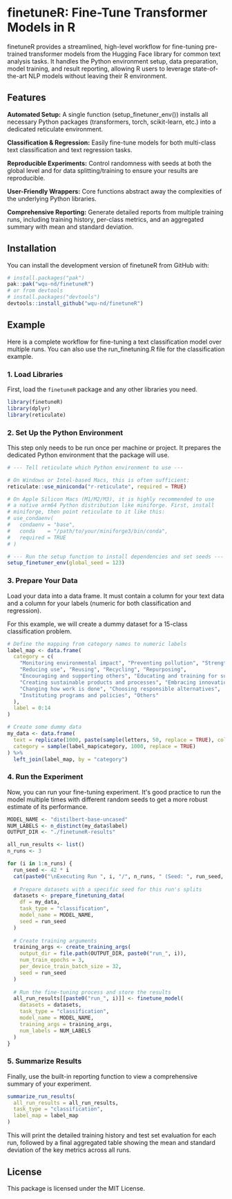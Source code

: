 # finetuneR: Fine-Tune Transformer Models in R

finetuneR provides a streamlined, high-level workflow for fine-tuning pre-trained transformer models from the Hugging Face library for common text analysis tasks. It handles the Python environment setup, data preparation, model training, and result reporting, allowing R users to leverage state-of-the-art NLP models without leaving their R environment.

## Features

**Automated Setup:** A single function (setup_finetuner_env()) installs all necessary Python packages (transformers, torch, scikit-learn, etc.) into a dedicated reticulate environment.

**Classification & Regression:** Easily fine-tune models for both multi-class text classification and text regression tasks.

**Reproducible Experiments:** Control randomness with seeds at both the global level and for data splitting/training to ensure your results are reproducible.

**User-Friendly Wrappers:** Core functions abstract away the complexities of the underlying Python libraries.

**Comprehensive Reporting:** Generate detailed reports from multiple training runs, including training history, per-class metrics, and an aggregated summary with mean and standard deviation. 

## Installation

You can install the development version of finetuneR from GitHub with:

``` r
# install.packages("pak")
pak::pak("wqu-nd/finetuneR")
# or from devtools
# install.packages("devtools")
devtools::install_github("wqu-nd/finetuneR")
```

## Example

Here is a complete workflow for fine-tuning a text classification model over multiple runs. You can also use the run_finetuning.R file for the classification example.

### 1. Load Libraries

First, load the `finetuneR` package and any other libraries you need.

``` r
library(finetuneR)
library(dplyr)
library(reticulate)
```

### 2. Set Up the Python Environment

This step only needs to be run once per machine or project. It prepares the dedicated Python environment that the package will use.

``` r
# --- Tell reticulate which Python environment to use ---

# On Windows or Intel-based Macs, this is often sufficient:
reticulate::use_miniconda("r-reticulate", required = TRUE)

# On Apple Silicon Macs (M1/M2/M3), it is highly recommended to use
# a native arm64 Python distribution like miniforge. First, install
# miniforge, then point reticulate to it like this:
# use_condaenv(
#   condaenv = "base",
#   conda    = "/path/to/your/miniforge3/bin/conda",
#   required = TRUE
# )

# --- Run the setup function to install dependencies and set seeds ---
setup_finetuner_env(global_seed = 123)
```

### 3. Prepare Your Data

Load your data into a data frame. It must contain a column for your text data and a column for your labels (numeric for both classification and regression).

For this example, we will create a dummy dataset for a 15-class classification problem.

``` r
# Define the mapping from category names to numeric labels
label_map <- data.frame(
  category = c(
    "Monitoring environmental impact", "Preventing pollution", "Strengthening ecosystems",
    "Reducing use", "Reusing", "Recycling", "Repurposing", 
    "Encouraging and supporting others", "Educating and training for sustainability",
    "Creating sustainable products and processes", "Embracing innovation for sustainability",
    "Changing how work is done", "Choosing responsible alternatives",
    "Instituting programs and policies", "Others"
  ),
  label = 0:14
)

# Create some dummy data
my_data <- data.frame(
  text = replicate(1000, paste(sample(letters, 50, replace = TRUE), collapse = "")),
  category = sample(label_map$category, 1000, replace = TRUE)
) %>%
  left_join(label_map, by = "category")
```

### 4. Run the Experiment

Now, you can run your fine-tuning experiment. It's good practice to run the model multiple times with different random seeds to get a more robust estimate of its performance.

``` r
MODEL_NAME <- "distilbert-base-uncased"
NUM_LABELS <- n_distinct(my_data$label)
OUTPUT_DIR <- "./finetuneR-results"

all_run_results <- list()
n_runs <- 3

for (i in 1:n_runs) {
  run_seed <- 42 * i
  cat(paste0("\nExecuting Run ", i, "/", n_runs, " (Seed: ", run_seed, ")..."))
  
  # Prepare datasets with a specific seed for this run's splits
  datasets <- prepare_finetuning_data(
    df = my_data,
    task_type = "classification",
    model_name = MODEL_NAME,
    seed = run_seed
  )
  
  # Create training arguments
  training_args <- create_training_args(
    output_dir = file.path(OUTPUT_DIR, paste0("run_", i)),
    num_train_epochs = 3,
    per_device_train_batch_size = 32,
    seed = run_seed
  )
  
  # Run the fine-tuning process and store the results
  all_run_results[[paste0("run_", i)]] <- finetune_model(
    datasets = datasets,
    task_type = "classification",
    model_name = MODEL_NAME,
    training_args = training_args,
    num_labels = NUM_LABELS
  )
}
```

### 5. Summarize Results

Finally, use the built-in reporting function to view a comprehensive summary of your experiment.

``` r
summarize_run_results(
  all_run_results = all_run_results,
  task_type = "classification",
  label_map = label_map
)
```

This will print the detailed training history and test set evaluation for each run, followed by a final aggregated table showing the mean and standard deviation of the key metrics across all runs.

## License

This package is licensed under the MIT License.
